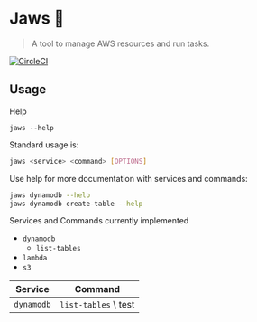 # Jaws 🦈

> A tool to manage AWS resources and run tasks.

[![CircleCI](https://circleci.com/gh/tacoda/jaws/tree/main.svg?style=svg)](https://circleci.com/gh/tacoda/jaws/tree/main)

## Usage

Help

```
jaws --help
```

Standard usage is:

```sh
jaws <service> <command> [OPTIONS]
```

Use help for more documentation with services and commands:

```sh
jaws dynamodb --help
jaws dynamodb create-table --help
```


Services and Commands currently implemented

- `dynamodb`
  - `list-tables`
- `lambda`
- `s3`

| Service | Command |
| --- | --- |
| `dynamodb` | `list-tables` \\ test |